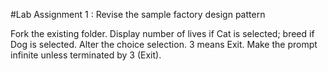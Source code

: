 #Lab Assignment 1 : Revise the sample factory design pattern


Fork the existing folder.
 Display number of lives if Cat is selected; breed if Dog is selected.
 Alter the choice selection.  3 means Exit. Make the prompt infinite unless terminated by 3 (Exit).
